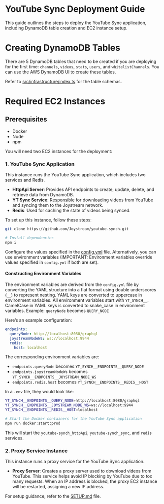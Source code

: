 # YouTube Sync Deployment Guide

This guide outlines the steps to deploy the YouTube Sync application, including DynamoDB table creation and EC2 instance setup.

# Creating DynamoDB Tables

There are 5 DynamoDB tables that need to be created if you are deploying for the first time: `channels`, `videos`, `stats`, `users`, and `whitelistChannels`. You can use the AWS DynamoDB UI to create these tables.

Refer to [src/infrastructure/index.ts](src/infrastructure/index.ts) for the table schemas.

# Required EC2 Instances

## Prerequisites

- Docker
- Node
- npm

You will need two EC2 instances for the deployment:

### 1. YouTube Sync Application

This instance runs the YouTube Sync application, which includes two services and Redis.

- **HttpApi Server**: Provides API endpoints to create, update, delete, and retrieve data from DynamoDB.
- **YT Sync Service**: Responsible for downloading videos from YouTube and syncing them to the Joystream network.
- **Redis**: Used for caching the state of videos being synced.

To set up this instance, follow these steps:

```bash
git clone https://github.com/Joystream/youtube-synch.git

# Install dependencies
npm i
```

Configure the values specified in the [config.yml](config.yml) file. Alternatively, you can use environment variables (IMPORTANT: Environment variables override values specified in `config.yml` if both are set).

#### Constructing Environment Variables

The environment variables are derived from the `config.yml` file by converting the YAML structure into a flat format using double underscores (`__`) to represent nesting. YAML keys are converted to uppercase in environment variables. All environment variables start with `YT_SYNCH__`. CamelCase in YAML keys is converted to snake_case in environment variables. Example: `queryNode` becomes `QUERY_NODE`

Here’s an example configuration:

```yml
endpoints:
  queryNode: http://localhost:8080/graphql
  joystreamNodeWs: ws://localhost:9944
  redis:
    host: localhost
```

The corresponding environment variables are:

- `endpoints.queryNode` becomes `YT_SYNCH__ENDPOINTS__QUERY_NODE`
- `endpoints.joystreamNodeWs` becomes `YT_SYNCH__ENDPOINTS__JOYSTREAM_NODE_WS`
- `endpoints.redis.host` becomes `YT_SYNCH__ENDPOINTS__REDIS__HOST`

In a `.env` file, they would look like:

```bash
YT_SYNCH__ENDPOINTS__QUERY_NODE=http://localhost:8080/graphql
YT_SYNCH__ENDPOINTS__JOYSTREAM_NODE_WS=ws://localhost:9944
YT_SYNCH__ENDPOINTS__REDIS__HOST=localhost
```

```bash
# Start the Docker containers for the YouTube Sync application
npm run docker:start:prod
```

This will start the `youtube-synch_httpApi`, `youtube-synch_sync`, and `redis` services.

### 2. Proxy Service Instance

This instance runs a proxy service for the YouTube Sync application.

- **Proxy Server**: Creates a proxy server used to download videos from YouTube. This service helps avoid IP blocking by YouTube due to too many requests. When an IP address is blocked, the proxy EC2 instance will be restarted, assigning a new IP address.

For setup guidance, refer to the [SETUP.md](socks5-proxy/SETUP.md) file.
